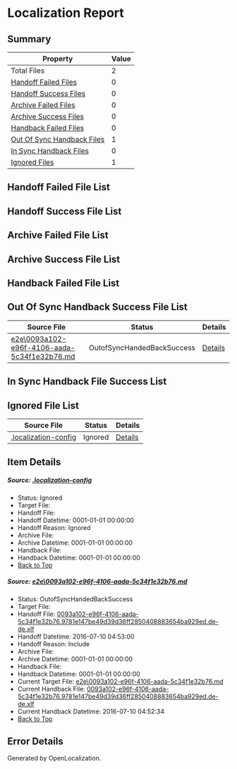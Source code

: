 # <a name='report-top'></a> Localization Report

## Summary
 Property | Value 
 -------- | ----- 
 Total Files | 2
[ Handoff Failed Files ](#handoff-failed-list)| 0
[ Handoff Success Files ](#handoff-success-list)| 0
[ Archive Failed Files ](#archive-failed-list)| 0
[ Archive Success Files ](#archive-success-list)| 0
[ Handback Failed Files ](#handback-failed-list)| 0
[ Out Of Sync Handback Files ](#outofsync-handback-success-list)| 1
[ In Sync Handback Files ](#insync-handback-success-list)| 0
[ Ignored Files ](#ignored-list)| 1

## <a name='handoff-failed-list'></a> Handoff Failed File List

## <a name='handoff-success-list'></a> Handoff Success File List

## <a name='archive-failed-list'></a> Archive Failed File List

## <a name='archive-success-list'></a> Archive Success File List

## <a name='handback-failed-list'></a> Handback Failed File List

## <a name='outofsync-handback-success-list'></a> Out Of Sync Handback Success File List
 Source File | Status | Details 
 ----------- | ------ | ------- 
 [e2e\0093a102-e96f-4106-aada-5c34f1e32b76.md](https://github.com/OpenLocalizationTestOrg/oltest/blob/55602459d80e4157ac9ae519386d823a338e1ac5/e2e/0093a102-e96f-4106-aada-5c34f1e32b76.md) | OutofSyncHandedBackSuccess | [Details](#f8ec47ec2e8047f37ad57c336ae2a89a8072d80d1)

## <a name='insync-handback-success-list'></a> In Sync Handback File Success List

## <a name='ignored-list'></a> Ignored File List
 Source File | Status | Details 
 ----------- | ------ | ------- 
 [.localization-config](https://github.com/OpenLocalizationTestOrg/oltest/blob/55602459d80e4157ac9ae519386d823a338e1ac5/.localization-config) | Ignored | [Details](#3d4f252ac210baf56311d7e97dcc2db10974dbd20)

## Item Details
##### <a name='3d4f252ac210baf56311d7e97dcc2db10974dbd20'></a> Source: [.localization-config](https://github.com/OpenLocalizationTestOrg/oltest/blob/55602459d80e4157ac9ae519386d823a338e1ac5/.localization-config)
* Status: Ignored
* Target File: 
* Handoff File: 
* Handoff Datetime: 0001-01-01 00:00:00
* Handoff Reason: Ignored
* Archive File: 
* Archive Datetime: 0001-01-01 00:00:00
* Handback File: 
* Handback Datetime: 0001-01-01 00:00:00
* [Back to Top](#report-top)

##### <a name='f8ec47ec2e8047f37ad57c336ae2a89a8072d80d1'></a> Source: [e2e\0093a102-e96f-4106-aada-5c34f1e32b76.md](https://github.com/OpenLocalizationTestOrg/oltest/blob/55602459d80e4157ac9ae519386d823a338e1ac5/e2e/0093a102-e96f-4106-aada-5c34f1e32b76.md)
* Status: OutofSyncHandedBackSuccess
* Target File: 
* Handoff File: [0093a102-e96f-4106-aada-5c34f1e32b76.9781e147be49d39d36ff2850408883654ba929ed.de-de.xlf](https://github.com/OpenLocalizationTestOrg/olhandoff-e2e/blob/83f976b23e0d847b59a83b41921d1b88bcab9f1c/ol-handoff/OpenLocalizationTestOrg/oltest-dede-fly/ci/ht/0093a102-e96f-4106-aada-5c34f1e32b76.9781e147be49d39d36ff2850408883654ba929ed.de-de.xlf)
* Handoff Datetime: 2016-07-10 04:53:00
* Handoff Reason: Include
* Archive File: 
* Archive Datetime: 0001-01-01 00:00:00
* Handback File: 
* Handback Datetime: 0001-01-01 00:00:00
* Current Target File: [e2e\0093a102-e96f-4106-aada-5c34f1e32b76.md](https://github.com/OpenLocalizationTestOrg/oltest-dede-fly/blob/9c1c7a40bde223fd7e0b8979e6773e5323c64c10/e2e/0093a102-e96f-4106-aada-5c34f1e32b76.md)
* Current Handback File: [0093a102-e96f-4106-aada-5c34f1e32b76.9781e147be49d39d36ff2850408883654ba929ed.de-de.xlf](https://github.com/OpenLocalizationTestOrg/olhandback-e2e/blob/69101e1b5d012c66eadac37c71ea65a657e0e80a/ol-handback/OpenLocalizationTestOrg/oltest-dede-fly/ci/ht/0093a102-e96f-4106-aada-5c34f1e32b76.9781e147be49d39d36ff2850408883654ba929ed.de-de.xlf)
* Current Handback Datetime: 2016-07-10 04:52:34
* [Back to Top](#report-top)


## Error Details

Generated by OpenLocalization.
